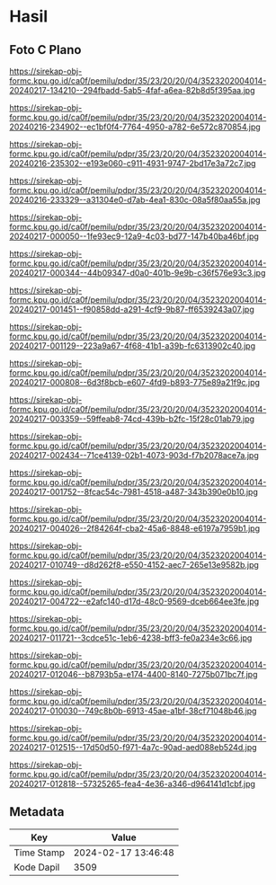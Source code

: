 # Hasil

## Foto C Plano

https://sirekap-obj-formc.kpu.go.id/ca0f/pemilu/pdpr/35/23/20/20/04/3523202004014-20240217-134210--294fbadd-5ab5-4faf-a6ea-82b8d5f395aa.jpg

https://sirekap-obj-formc.kpu.go.id/ca0f/pemilu/pdpr/35/23/20/20/04/3523202004014-20240216-234902--ec1bf0f4-7764-4950-a782-6e572c870854.jpg

https://sirekap-obj-formc.kpu.go.id/ca0f/pemilu/pdpr/35/23/20/20/04/3523202004014-20240216-235302--e193e060-c911-4931-9747-2bd17e3a72c7.jpg

https://sirekap-obj-formc.kpu.go.id/ca0f/pemilu/pdpr/35/23/20/20/04/3523202004014-20240216-233329--a31304e0-d7ab-4ea1-830c-08a5f80aa55a.jpg

https://sirekap-obj-formc.kpu.go.id/ca0f/pemilu/pdpr/35/23/20/20/04/3523202004014-20240217-000050--1fe93ec9-12a9-4c03-bd77-147b40ba46bf.jpg

https://sirekap-obj-formc.kpu.go.id/ca0f/pemilu/pdpr/35/23/20/20/04/3523202004014-20240217-000344--44b09347-d0a0-401b-9e9b-c36f576e93c3.jpg

https://sirekap-obj-formc.kpu.go.id/ca0f/pemilu/pdpr/35/23/20/20/04/3523202004014-20240217-001451--f90858dd-a291-4cf9-9b87-ff6539243a07.jpg

https://sirekap-obj-formc.kpu.go.id/ca0f/pemilu/pdpr/35/23/20/20/04/3523202004014-20240217-001129--223a9a67-4f68-41b1-a39b-fc6313902c40.jpg

https://sirekap-obj-formc.kpu.go.id/ca0f/pemilu/pdpr/35/23/20/20/04/3523202004014-20240217-000808--6d3f8bcb-e607-4fd9-b893-775e89a21f9c.jpg

https://sirekap-obj-formc.kpu.go.id/ca0f/pemilu/pdpr/35/23/20/20/04/3523202004014-20240217-003359--59ffeab8-74cd-439b-b2fc-15f28c01ab79.jpg

https://sirekap-obj-formc.kpu.go.id/ca0f/pemilu/pdpr/35/23/20/20/04/3523202004014-20240217-002434--71ce4139-02b1-4073-903d-f7b2078ace7a.jpg

https://sirekap-obj-formc.kpu.go.id/ca0f/pemilu/pdpr/35/23/20/20/04/3523202004014-20240217-001752--8fcac54c-7981-4518-a487-343b390e0b10.jpg

https://sirekap-obj-formc.kpu.go.id/ca0f/pemilu/pdpr/35/23/20/20/04/3523202004014-20240217-004026--2f84264f-cba2-45a6-8848-e6197a7959b1.jpg

https://sirekap-obj-formc.kpu.go.id/ca0f/pemilu/pdpr/35/23/20/20/04/3523202004014-20240217-010749--d8d262f8-e550-4152-aec7-265e13e9582b.jpg

https://sirekap-obj-formc.kpu.go.id/ca0f/pemilu/pdpr/35/23/20/20/04/3523202004014-20240217-004722--e2afc140-d17d-48c0-9569-dceb664ee3fe.jpg

https://sirekap-obj-formc.kpu.go.id/ca0f/pemilu/pdpr/35/23/20/20/04/3523202004014-20240217-011721--3cdce51c-1eb6-4238-bff3-fe0a234e3c66.jpg

https://sirekap-obj-formc.kpu.go.id/ca0f/pemilu/pdpr/35/23/20/20/04/3523202004014-20240217-012046--b8793b5a-e174-4400-8140-7275b071bc7f.jpg

https://sirekap-obj-formc.kpu.go.id/ca0f/pemilu/pdpr/35/23/20/20/04/3523202004014-20240217-010030--749c8b0b-6913-45ae-a1bf-38cf71048b46.jpg

https://sirekap-obj-formc.kpu.go.id/ca0f/pemilu/pdpr/35/23/20/20/04/3523202004014-20240217-012515--17d50d50-f971-4a7c-90ad-aed088eb524d.jpg

https://sirekap-obj-formc.kpu.go.id/ca0f/pemilu/pdpr/35/23/20/20/04/3523202004014-20240217-012818--57325265-fea4-4e36-a346-d964141d1cbf.jpg


## Metadata

| Key        | Value               |
| ---------- | ------------------- |
| Time Stamp | 2024-02-17 13:46:48 |
| Kode Dapil | 3509                |



